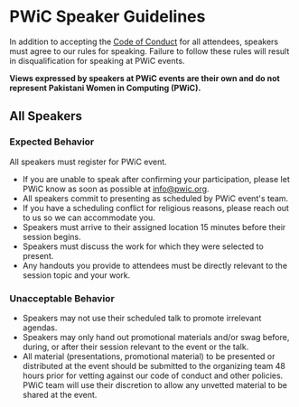 # PWiC Speaker Guidelines

In addition to accepting the [Code of Conduct](https://github.com/pakistani-women-in-computing/pwic-documents/blob/master/pwic-code-of-conduct.md) for all attendees, speakers must agree to our rules for speaking. 
Failure to follow these rules will result in disqualification for speaking at PWiC events.

**Views expressed by speakers at PWiC events are their own and do not represent Pakistani Women in Computing (PWiC).**

## All Speakers

### Expected Behavior 
All speakers must register for PWiC event. 

- If you are unable to speak after confirming your participation, please let PWiC know as soon as possible at info@pwic.org.
- All speakers commit to presenting as scheduled by PWiC event's team.
- If you have a scheduling conflict for religious reasons, please reach out to us so we can accommodate you.
- Speakers must arrive to their assigned location 15 minutes before their session begins.
- Speakers must discuss the work for which they were selected to present. 
- Any handouts you provide to attendees must be directly relevant to the session topic and your work.

### Unacceptable Behavior 
- Speakers may not use their scheduled talk to promote irrelevant agendas.
- Speakers may only hand out promotional materials and/or swag before, during, or after their session relevant to the event or the talk.
- All material (presentations, promotional material) to be presented or distributed at the event should be submitted to the organizing team 48 hours prior for vetting against our code of conduct and other policies. PWiC team will use their discretion to allow any unvetted material to be shared at the event. 
